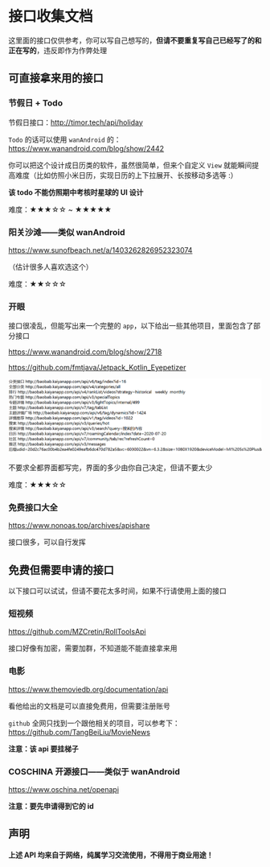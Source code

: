 # 接口收集文档

这里面的接口仅供参考，你可以写自己想写的，**但请不要重复写自己已经写了的和正在写的**，违反即作为作弊处理

## 可直接拿来用的接口

### 节假日 + Todo

节假日接口：http://timor.tech/api/holiday

`Todo` 的话可以使用 `wanAndroid` 的：https://www.wanandroid.com/blog/show/2442

你可以把这个设计成日历类的软件，虽然很简单，但来个自定义 `View` 就能瞬间提高难度（比如仿照小米日历，实现日历的上下拉展开、长按移动多选等 :）

**该 todo 不能仿照期中考核时星球的 UI 设计**

难度：★★★☆☆ ~ ★★★★★



### 阳关沙滩——类似 wanAndroid

https://www.sunofbeach.net/a/1403262826952323074

（估计很多人喜欢选这个）

难度：★★☆☆☆



### 开眼

接口很凌乱，但能写出来一个完整的 `app`，以下给出一些其他项目，里面包含了部分接口

https://www.wanandroid.com/blog/show/2718

https://github.com/fmtjava/Jetpack_Kotlin_Eyepetizer

![](./img/开眼部分接口.png)

不要求全都界面都写完，界面的多少由你自己决定，但请不要太少

难度：★★★☆☆



### 免费接口大全

https://www.nonoas.top/archives/apishare

接口很多，可以自行发挥



## 免费但需要申请的接口

以下接口可以试试，但请不要花太多时间，如果不行请使用上面的接口

### 短视频

https://github.com/MZCretin/RollToolsApi

接口好像有加密，需要加群，不知道能不能直接拿来用



### 电影

https://www.themoviedb.org/documentation/api

看他给出的文档是可以直接免费用，但需要注册账号

`github` 全网只找到一个跟他相关的项目，可以参考下：https://github.com/TangBeiLiu/MovieNews

**注意：该 api 要挂梯子**



### COSCHINA 开源接口——类似于 wanAndroid

https://www.oschina.net/openapi

**注意：要先申请得到它的 id**



## 声明

**上述 API 均来自于网络，纯属学习交流使用，不得用于商业用途！**



